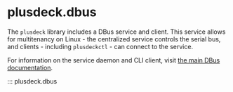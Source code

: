 # plusdeck.dbus

The `plusdeck` library includes a DBus service and client. This service allows for multitenancy on Linux - the centralized service controls the serial bus, and clients - including `plusdeckctl` - can connect to the service.

For information on the service daemon and CLI client, visit [the main DBus documentation](../dbus.md).

::: plusdeck.dbus
